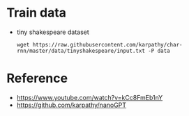 # Train data
- tiny shakespeare dataset
    ```
    wget https://raw.githubusercontent.com/karpathy/char-rnn/master/data/tinyshakespeare/input.txt -P data
    ```
    

# Reference
- https://www.youtube.com/watch?v=kCc8FmEb1nY
- https://github.com/karpathy/nanoGPT